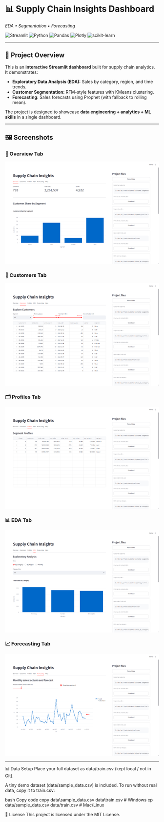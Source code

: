 # 📊 Supply Chain Insights Dashboard
*EDA • Segmentation • Forecasting*

![Streamlit](https://img.shields.io/badge/Streamlit-1.37.0-FF4B4B?logo=streamlit&logoColor=white)
![Python](https://img.shields.io/badge/Python-3.10-blue?logo=python&logoColor=white)
![Pandas](https://img.shields.io/badge/Pandas-2.2.2-150458?logo=pandas&logoColor=white)
![Plotly](https://img.shields.io/badge/Plotly-5.22.0-3F4F75?logo=plotly&logoColor=white)
![scikit-learn](https://img.shields.io/badge/scikit--learn-1.5.1-F7931E?logo=scikit-learn&logoColor=white)

---

## 📌 Project Overview
This is an **interactive Streamlit dashboard** built for supply chain analytics.  
It demonstrates:
- **Exploratory Data Analysis (EDA):** Sales by category, region, and time trends.
- **Customer Segmentation:** RFM-style features with KMeans clustering.
- **Forecasting:** Sales forecasts using Prophet (with fallback to rolling mean).

The project is designed to showcase **data engineering + analytics + ML skills** in a single dashboard.

---

## 🖼️ Screenshots

### 🔎 Overview Tab  
![Overview](screenshots/overview.png)

### 👥 Customers Tab  
![Customers](screenshots/customers.png)

### 🗂️ Profiles Tab  
![Profiles](screenshots/profiles.png)

### 📊 EDA Tab  
![EDA](screenshots/eda.png)

### 📈 Forecasting Tab  
![Forecasting](screenshots/forecasting.png)

---

📊 Data Setup
Place your full dataset as data/train.csv (kept local / not in Git).

A tiny demo dataset (data/sample_data.csv) is included.
To run without real data, copy it to train.csv:

bash
Copy code
copy data\sample_data.csv data\train.csv   # Windows
cp data/sample_data.csv data/train.csv     # Mac/Linux

📜 License
This project is licensed under the MIT License.







